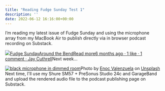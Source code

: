 ```yaml
---
title: "Reading Fudge Sunday Test 1"
description: ''
date: 2022-06-12 16:16:00+00:00
---
```


I’m reading my latest issue of Fudge Sunday and using the microphone array from my MacBook Air to publish directly via in browser podcast recording on Substack.

[![](https://cuthrell.com/favicon.png)Fudge SundayAround the BendRead more6 months ago · 1 like · 1 comment · Jay Cuthrell](https://sunday.fudge.org/p/around-the-bend?utm_source=substack&utm_campaign=post_embed&utm_medium=web)Next week…

[![black microphone in dimmed room](https://images.unsplash.com/photo-1532505282875-aff2e0311d4f?crop=entropy&cs=tinysrgb&fit=max&fm=jpg&ixid=MnwzMDAzMzh8MHwxfHNlYXJjaHwzfHxzbTU3fGVufDB8fHx8MTY1NTA2ODQ4MA&ixlib=rb-1.2.1&q=80&w=1080 "black microphone in dimmed room")](https://images.unsplash.com/photo-1532505282875-aff2e0311d4f?crop=entropy&cs=tinysrgb&fit=max&fm=jpg&ixid=MnwzMDAzMzh8MHwxfHNlYXJjaHwzfHxzbTU3fGVufDB8fHx8MTY1NTA2ODQ4MA&ixlib=rb-1.2.1&q=80&w=1080)Photo by [Enoc Valenzuela](https://unsplash.com/@enoc_vt) on [Unsplash](https://unsplash.com) Next time, I'll use my Shure SM57 + PreSonus Studio 24c and GarageBand and upload the rendered audio file to the podcast publishing page on Substack.

